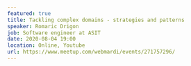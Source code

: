 ```yaml
---
featured: true
title: Tackling complex domains - strategies and patterns
speaker: Romaric Drigon
job: Software engineer at ASIT
date: 2020-08-04 19:00
location: Online, Youtube
url: https://www.meetup.com/webmardi/events/271757296/
---
```

